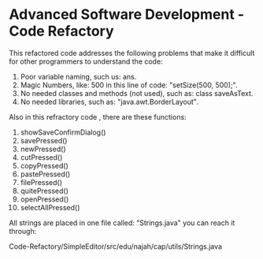 # Advanced Software Development - Code Refactory

This refactored code addresses the following problems that make it difficult for other programmers to understand the code:

1. Poor variable naming, such us: ans.
2. Magic Numbers, like: 500 in this line of code: "setSize(500, 500);". 
3. No needed classes and methods (not used), such as: class saveAsText.
4. No needed libraries, such as: "java.awt.BorderLayout".

Also in this refractory code , there are these functions: 

1. showSaveConfirmDialog()
2. savePressed()
3. newPressed()
4. cutPressed()
5. copyPressed()
6. pastePressed()
7. filePressed()
8. quitePressed()
9. openPressed()
10. selectAllPressed()

All strings are placed in one file called: "Strings.java"
you can reach it through: 


Code-Refactory/SimpleEditor/src/edu/najah/cap/utils/Strings.java 
